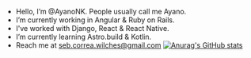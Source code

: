 - Hello, I’m @AyanoNK. People usually call me Ayano.
- I’m currently working in Angular & Ruby on Rails.
- I've worked with Django, React & React Native.
- I’m currently learning Astro.build & Kotlin.
- Reach me at seb.correa.wilches@gmail.com
[![Anurag's GitHub stats](https://github-readme-stats.vercel.app/api?username=anuraghazra)](https://github.com/anuraghazra/github-readme-stats)
<!---
AyanoNK/AyanoNK is a ✨ special ✨ repository because its `README.md` (this file) appears on your GitHub profile.
You can click the Preview link to take a look at your changes.
--->
